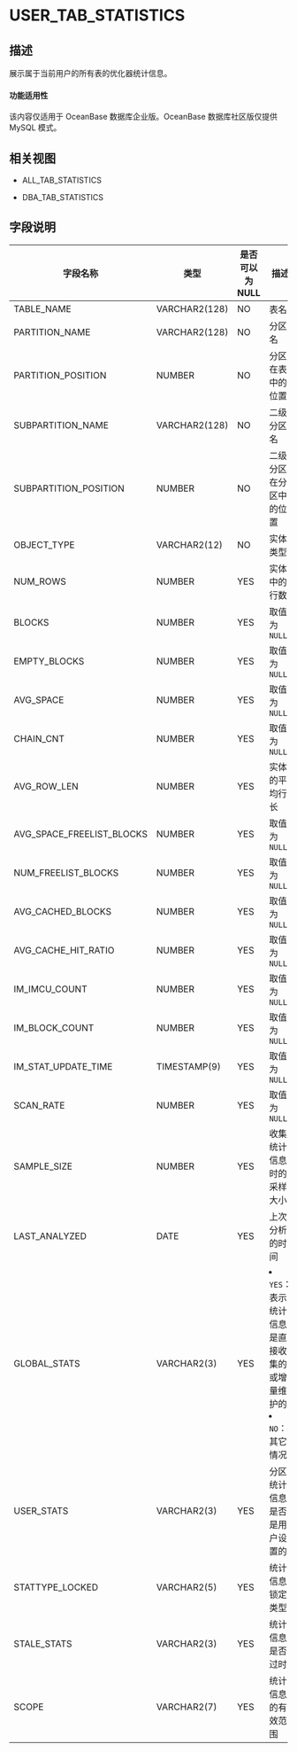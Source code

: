 USER_TAB_STATISTICS
========================================

描述
--------------------

展示属于当前用户的所有表的优化器统计信息。

  <main id="notice" >
    <h4>功能适用性</h4>
    <p>该内容仅适用于 OceanBase 数据库企业版。OceanBase 数据库社区版仅提供 MySQL 模式。</p>
  </main>

相关视图
----------------------

* ALL_TAB_STATISTICS
  
* DBA_TAB_STATISTICS
  
字段说明
----------------------

|           字段名称            |      类型       | **是否可以为 NULL** |                                                               描述                                                               |
|---------------------------|---------------|----------------|--------------------------------------------------------------------------------------------------------------------------------|
| TABLE_NAME                | VARCHAR2(128) | NO             | 表名                                          |
| PARTITION_NAME            | VARCHAR2(128) | NO             | 分区名                                         |
| PARTITION_POSITION        | NUMBER        | NO             | 分区在表中的位置                                    |
| SUBPARTITION_NAME         | VARCHAR2(128) | NO             | 二级分区名                                       |
| SUBPARTITION_POSITION     | NUMBER        | NO             | 二级分区在分区中的位置                                 |
| OBJECT_TYPE               | VARCHAR2(12)  | NO             | 实体类型                                        |
| NUM_ROWS                  | NUMBER        | YES            | 实体中的行数                                      |
| BLOCKS                    | NUMBER        | YES            | 取值为 `NULL`                                  |
| EMPTY_BLOCKS              | NUMBER        | YES            | 取值为 `NULL`                                  |
| AVG_SPACE                 | NUMBER        | YES            | 取值为 `NULL`                                  |
| CHAIN_CNT                 | NUMBER        | YES            | 取值为 `NULL`                                  |
| AVG_ROW_LEN               | NUMBER        | YES            | 实体的平均行长                                     |
| AVG_SPACE_FREELIST_BLOCKS | NUMBER        | YES            | 取值为 `NULL`                                  |
| NUM_FREELIST_BLOCKS       | NUMBER        | YES            | 取值为 `NULL`                                  |
| AVG_CACHED_BLOCKS         | NUMBER        | YES            | 取值为 `NULL`                                  |
| AVG_CACHE_HIT_RATIO       | NUMBER        | YES            | 取值为 `NULL`                                  |
| IM_IMCU_COUNT             | NUMBER        | YES            | 取值为 `NULL`                                  |
| IM_BLOCK_COUNT            | NUMBER        | YES            | 取值为 `NULL`                                  |
| IM_STAT_UPDATE_TIME       | TIMESTAMP(9)  | YES            | 取值为 `NULL`                                  |
| SCAN_RATE                 | NUMBER        | YES            | 取值为 `NULL`                                  |
| SAMPLE_SIZE               | NUMBER        | YES            | 收集统计信息时的采样大小                                |
| LAST_ANALYZED             | DATE          | YES            | 上次分析的时间                                     |
| GLOBAL_STATS              | VARCHAR2(3)   | YES            | <li> `YES`：表示统计信息是直接收集的或增量维护的   <li> `NO`：其它情况    |
| USER_STATS                | VARCHAR2(3)   | YES            | 分区统计信息是否是用户设置的                              |
| STATTYPE_LOCKED           | VARCHAR2(5)   | YES            | 统计信息锁定类型                                    |
| STALE_STATS               | VARCHAR2(3)   | YES            | 统计信息是否过时                                    |
| SCOPE                     | VARCHAR2(7)   | YES            | 统计信息的有效范围                                   |

